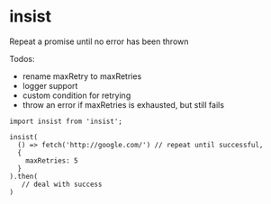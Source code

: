 # insist
Repeat a promise until no error has been thrown

Todos:
 * rename maxRetry to maxRetries
 * logger support
 * custom condition for retrying
 * throw an error if maxRetries is exhausted, but still fails
 

```
import insist from 'insist';

insist(
  () => fetch('http://google.com/') // repeat until successful,
  {
    maxRetries: 5
  }
).then(
   // deal with success
)
```
